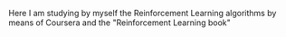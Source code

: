 Here I am studying by myself the Reinforcement Learning algorithms by means of Coursera and the "Reinforcement Learning book"
